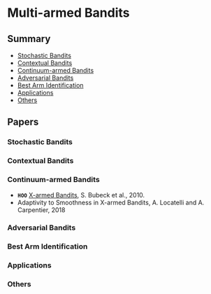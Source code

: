# Multi-armed Bandits

## Summary

* [Stochastic Bandits](#stochastic-bandits)
* [Contextual Bandits](#contextual-bandits)
* [Continuum-armed Bandits](#continuum-armed-bandits)
* [Adversarial Bandits](#adversarial-bandits)
* [Best Arm Identification](#best-arm-identification)
* [Applications](#applications)
* [Others](#others)

## Papers

### Stochastic Bandits

### Contextual Bandits

### Continuum-armed Bandits

* **`HOO`** [X-armed Bandits](https://arxiv.org/abs/1001.4475), S. Bubeck et al., 2010.
* Adaptivity to Smoothness in X-armed Bandits, A. Locatelli and A. Carpentier, 2018

### Adversarial Bandits

### Best Arm Identification

### Applications

### Others

